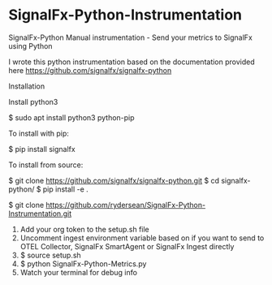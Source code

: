 # SignalFx-Python-Instrumentation
SignalFx-Python Manual instrumentation - Send your metrics to SignalFx using Python

I wrote this python instrumentation based on the documentation provided here https://github.com/signalfx/signalfx-python

Installation

Install python3

$ sudo apt install python3 python-pip

To install with pip:

$ pip install signalfx

To install from source:

$ git clone https://github.com/signalfx/signalfx-python.git
$ cd signalfx-python/
$ pip install -e .

$ git clone https://github.com/rydersean/SignalFx-Python-Instrumentation.git
1. Add your org token to the setup.sh file
2. Uncomment ingest environment variable based on if you want to send to OTEL Collector, SignalFx SmartAgent or SignalFx Ingest directly
2. $ source setup.sh
3. $ python SignalFx-Python-Metrics.py
4. Watch your terminal for debug info
